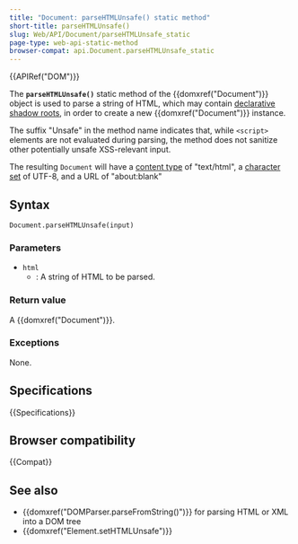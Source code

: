 ```yaml
---
title: "Document: parseHTMLUnsafe() static method"
short-title: parseHTMLUnsafe()
slug: Web/API/Document/parseHTMLUnsafe_static
page-type: web-api-static-method
browser-compat: api.Document.parseHTMLUnsafe_static
---
```


{{APIRef("DOM")}}

The **`parseHTMLUnsafe()`** static method of the {{domxref("Document")}} object is used to parse a string of HTML, which may contain [declarative shadow roots](/en-US/docs/Web/HTML/Reference/Elements/template#declarative_shadow_dom), in order to create a new {{domxref("Document")}} instance.

The suffix "Unsafe" in the method name indicates that, while `<script>` elements are not evaluated during parsing, the method does not sanitize other potentially unsafe XSS-relevant input.

The resulting `Document` will have a [content type](/en-US/docs/Web/API/Document/contentType) of "text/html", a [character set](/en-US/docs/Web/API/Document/characterSet) of UTF-8, and a URL of "about:blank"

## Syntax

```js-nolint
Document.parseHTMLUnsafe(input)
```

### Parameters

- `html`
  - : A string of HTML to be parsed.

### Return value

A {{domxref("Document")}}.

### Exceptions

None.

## Specifications

{{Specifications}}

## Browser compatibility

{{Compat}}

## See also

- {{domxref("DOMParser.parseFromString()")}} for parsing HTML or XML into a DOM tree
- {{domxref("Element.setHTMLUnsafe")}}
